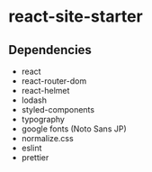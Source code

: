 # react-site-starter

## Dependencies

- react
- react-router-dom
- react-helmet
- lodash
- styled-components
- typography
- google fonts (Noto Sans JP)
- normalize.css
- eslint
- prettier
